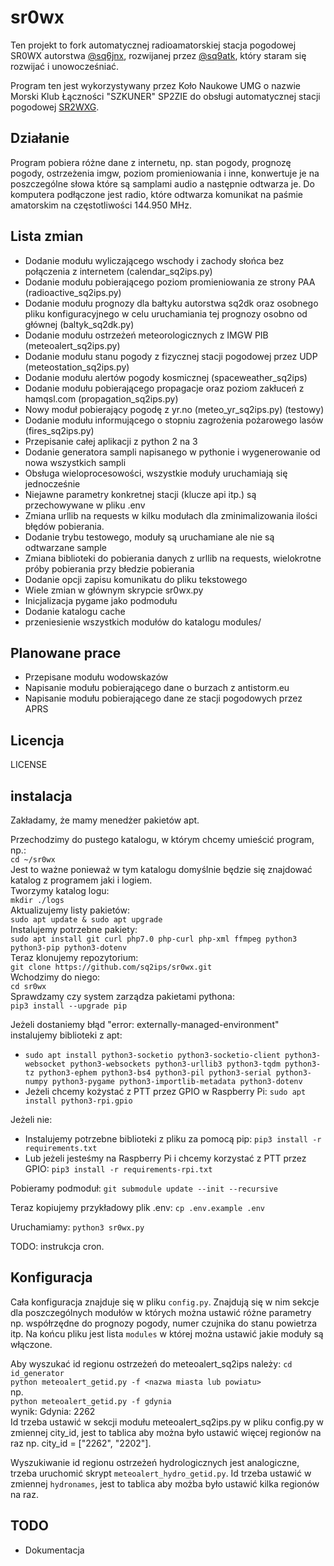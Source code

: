 # sr0wx
Ten projekt to fork automatycznej radioamatorskiej stacja pogodowej SR0WX autorstwa [@sq6jnx](https://github.com/sq6jnx/sr0wx.py), rozwijanej przez [@sq9atk](https://github.com/sq9atk/sr0wx), który staram się rozwijać i unowocześniać.

Program ten jest wykorzystywany przez Koło Naukowe UMG o nazwie Morski Klub Łączności "SZKUNER" SP2ZIE do obsługi automatycznej stacji pogodowej [SR2WXG](https://www.sp2zie.pl/index.php/stacja-systemu-sr0wx).

## Działanie
Program pobiera różne dane z internetu, np. stan pogody, prognozę pogody, ostrzeżenia imgw, poziom promieniowania i inne, konwertuje je na poszczególne słowa które są samplami audio a następnie odtwarza je. Do komputera podłączone jest radio, które odtwarza komunikat na paśmie amatorskim na częstotliwości 144.950 MHz.

## Lista zmian
- Dodanie modułu wyliczającego wschody i zachody słońca bez połączenia z internetem (calendar_sq2ips.py)
- Dodanie modułu pobierającego poziom promieniowania ze strony PAA (radioactive_sq2ips.py)
- Dodanie modułu prognozy dla bałtyku autorstwa sq2dk oraz osobnego pliku konfiguracyjnego w celu uruchamiania tej prognozy osobno od głównej (baltyk_sq2dk.py)
- Dodanie modułu ostrzeżeń meteorologicznych z IMGW PIB (meteoalert_sq2ips.py)
- Dodanie modułu stanu pogody z fizycznej stacji pogodowej przez UDP (meteostation_sq2ips.py)
- Dodanie modułu alertów pogody kosmicznej (spaceweather_sq2ips)
- Dodanie modułu pobierającego propagacje oraz poziom zakłuceń z hamqsl.com (propagation_sq2ips.py)
- Nowy moduł pobierający pogodę z yr.no (meteo_yr_sq2ips.py) (testowy)
- Dodanie modułu informującego o stopniu zagrożenia pożarowego lasów (fires_sq2ips.py)
- Przepisanie całej aplikacji z python 2 na 3
- Dodanie generatora sampli napisanego w pythonie i wygenerowanie od nowa wszystkich sampli
- Obsługa wieloprocesowości, wszystkie moduły uruchamiają się jednocześnie
- Niejawne parametry konkretnej stacji (klucze api itp.) są przechowywane w pliku .env
- Zmiana urllib na requests w kilku modułach dla zminimalizowania ilości błędów pobierania.
- Dodanie trybu testowego, moduły są uruchamiane ale nie są odtwarzane sample
- Zmiana biblioteki do pobierania danych z urllib na requests, wielokrotne próby pobierania przy błedzie pobierania
- Dodanie opcji zapisu komunikatu do pliku tekstowego
- Wiele zmian w głównym skrypcie sr0wx.py
- Inicjalizacja pygame jako podmodułu
- Dodanie katalogu cache
- przeniesienie wszystkich modułów do katalogu modules/

## Planowane prace
- Przepisane modułu wodowskazów
- Napisanie modułu pobierającego dane o burzach z antistorm.eu
- Napisanie modułu pobierającego dane ze stacji pogodowych przez APRS

## Licencja
LICENSE

## instalacja
Zakładamy, że mamy menedżer pakietów apt.

Przechodzimy do pustego katalogu, w którym chcemy umieścić program, np.:\
`cd ~/sr0wx`\
Jest to ważne ponieważ w tym katalogu domyślnie będzie się znajdować katalog z programem jaki i logiem.\
Tworzymy katalog logu:\
`mkdir ./logs`\
Aktualizujemy listy pakietów:\
`sudo apt update & sudo apt upgrade`\
Instalujemy potrzebne pakiety:\
`sudo apt install git curl php7.0 php-curl php-xml ffmpeg python3 python3-pip python3-dotenv`\
Teraz klonujemy repozytorium:\
`git clone https://github.com/sq2ips/sr0wx.git`\
Wchodzimy do niego:\
`cd sr0wx`\
Sprawdzamy czy system zarządza pakietami pythona:\
`pip3 install --upgrade pip`

Jeżeli dostaniemy błąd "error: externally-managed-environment" instalujemy biblioteki z apt:
- `sudo apt install python3-socketio python3-socketio-client python3-websocket python3-websockets python3-urllib3 python3-tqdm python3-tz python3-ephem python3-bs4 python3-pil python3-serial python3-numpy python3-pygame python3-importlib-metadata python3-dotenv`
- Jeżeli chcemy kożystać z PTT przez GPIO w Raspberry Pi: `sudo apt install python3-rpi.gpio`

Jeżeli nie:
- Instalujemy potrzebne biblioteki z pliku za pomocą pip: `pip3 install -r requirements.txt`
- Lub jeżeli jesteśmy na Raspberry Pi i chcemy korzystać z PTT przez GPIO: `pip3 install -r requirements-rpi.txt`

Pobieramy podmoduł: `git submodule update --init --recursive`

Teraz kopiujemy przykładowy plik .env:
`cp .env.example .env`

Uruchamiamy:
`python3 sr0wx.py`

TODO: instrukcja cron.
## Konfiguracja

Cała konfiguracja znajduje się w pliku `config.py`.
Znajdują się w nim sekcje dla poszczególnych modułów w których można ustawić różne parametry np. współrzędne do prognozy pogody, numer czujnika do stanu powietrza itp.
Na końcu pliku jest lista `modules` w której można ustawić jakie moduły są włączone.

Aby wyszukać id regionu ostrzeżeń do meteoalert_sq2ips należy:
`cd id_generator`\
`python meteoalert_getid.py -f <nazwa miasta lub powiatu>`\
np.\
`python meteoalert_getid.py -f gdynia`\
wynik:
Gdynia: 2262\
Id trzeba ustawić w sekcji modułu meteoalert_sq2ips.py w pliku config.py w zmiennej city_id, jest to tablica aby można było ustawić więcej regionów na raz np. city_id = \["2262", "2202"].

Wyszukiwanie id regionu ostrzeżeń hydrologicznych jest analogiczne, trzeba uruchomić skrypt `meteoalert_hydro_getid.py`. Id trzeba ustawić w zmiennej `hydronames`, jest to tablica aby możba było ustawić kilka regionów na raz.

## TODO
- Dokumentacja
